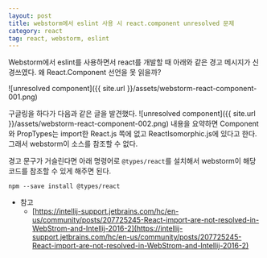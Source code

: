 ```yaml
---
layout: post
title: webstorm에서 eslint 사용 시 react.component unresolved 문제
category: react
tag: react, webstorm, eslint 
---
```


Webstorm에서 eslint를 사용하면서 react를 개발할 때 아래와 같은 경고 메시지가 신경쓰였다. 왜 React.Component 선언을 못 읽을까?

![unresolved component]({{ site.url }}/assets/webstorm-react-component-001.png)

구글링을 하다가 다음과 같은 글을 발견했다.
![unresolved component]({{ site.url }}/assets/webstorm-react-component-002.png)
내용을 요약하면 Component와 PropTypes는 import한 React.js 쪽에 없고 ReactIsomorphic.js에 있다고 한다. 그래서 webstorm이 소스를 참조할 수 없다.

경고 문구가 거슬린다면 아래 명령어로 `@types/react`를 설치해서 webstorm이 해당 코드를 참조할 수 있게 해주면 된다.
```
npm --save install @types/react
```

* 참고
  - [https://intellij-support.jetbrains.com/hc/en-us/community/posts/207725245-React-import-are-not-resolved-in-WebStrom-and-Intellij-2016-2](https://intellij-support.jetbrains.com/hc/en-us/community/posts/207725245-React-import-are-not-resolved-in-WebStrom-and-Intellij-2016-2)
